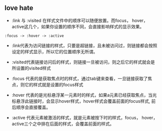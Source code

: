 ## love hate


*  :link 与 :visited 在样式文件中的顺序可以随便放置。而focus， hover，active这几个，如果你设置的顺序不同，会直接影响样式的显示效果。
```
:focus -> :hover -> :active
```
*  :link代表为访问链接的样式，只要是超链接，且未被访问过，则链接都会按照设定的样式显示，所以它的位置顺序无所谓。

*  :visited代表链接访问后的样式，则链接一旦被访问，则之后它的样式就会是所设置的visited样式

*  :focus 代表的是获取焦点时的样式，通过tab键来查看，一旦链接获取了焦点，则它的样式就是设置的focus样式

*  :hover 代表的是光标悬浮某一元素时的样式，如果a元素已经获取焦点，当光标悬浮此链接时，会显示hover样式，hover样式会覆盖前面的focus样式, 前后顺序会直接覆盖。

*  :active 代表元素被激活的样式，就是元素被按下时的样式，focus， hover，active三个之中排在后面的样式，会覆盖前面的样式。

